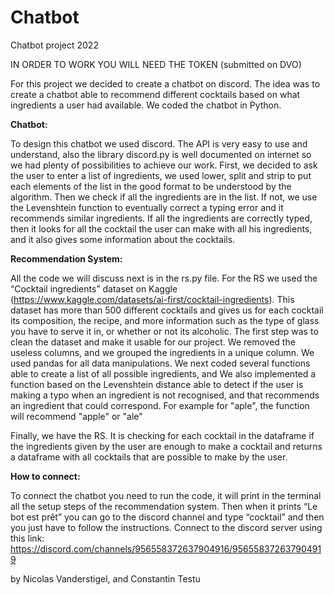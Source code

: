 # Chatbot
Chatbot project 2022

IN ORDER TO WORK YOU WILL NEED THE TOKEN (submitted on DVO)

For this project we decided to create a chatbot on discord. The idea was to create a chatbot able to recommend different cocktails based on what ingredients a user had available. We coded the chatbot in Python. 

**Chatbot:**

To design this chatbot we used discord. The API is very easy to use and understand, also the library discord.py is well documented on internet so we had plenty of possibilities to achieve our work. 
First, we decided to ask the user to enter a list of ingredients, we used lower, split and strip to put each elements of the list in the good format to be understood by the algorithm. Then we check if all the ingredients are in the list. If not, we use the Levenshtein function to eventually correct a typing error and it recommends similar ingredients. 
If all the ingredients are correctly typed, then it looks for all the cocktail the user can make with all his ingredients, and it also gives some information about the cocktails.

**Recommendation System:**

All the code we will discuss next is in the rs.py file.
For the RS we used the “Cocktail ingredients” dataset on Kaggle (https://www.kaggle.com/datasets/ai-first/cocktail-ingredients). This dataset has more than 500 different cocktails and gives us for each cocktail its composition, the recipe, and more information such as the type of glass you have to serve it in, or whether or not its alcoholic. 
The first step was to clean the dataset and make it usable for our project. We removed the useless columns, and we grouped the ingredients in a unique column. We used pandas for all data manipulations. 
We next coded several functions able to create a list of all possible ingredients, and 
We also implemented a function based on the Levenshtein distance able to detect if the user is making a typo when an ingredient is not recognised, and that recommends an ingredient that could correspond. For example for "aple", the function will recommend "apple" or "ale"

Finally, we have the RS. It is checking for each cocktail in the dataframe if the ingredients given by the user are enough to make a cocktail and returns a dataframe with all cocktails that are possible to make by the user. 

**How to connect:**

To connect the chatbot you need to run the code, it will print in the terminal all the setup steps of the recommendation system. Then when it prints “Le bot est prêt” you can go to the discord channel and type “cocktail” and then you just have to follow the instructions.
Connect to the discord server using this link: https://discord.com/channels/956558372637904916/956558372637904919

by Nicolas Vanderstigel, and Constantin Testu
